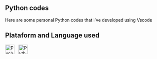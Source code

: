 ## Python codes

Here are some personal Python codes that i've developed using Vscode

## Plataform and Language used 
<img
align="left" 
alt="Pycharm" 
title="Pycharm"
width="30px" 
style="padding-right: 10px;"
src="https://cdn.jsdelivr.net/gh/devicons/devicon@latest/icons/pycharm/pycharm-original.svg"
/>
<img
align="left" 
alt="Python" 
title="Python"
width="30px" 
style="padding-right: 10px;" 
src="https://cdn.jsdelivr.net/gh/devicons/devicon@latest/icons/python/python-original.svg"
/>
